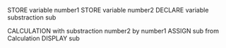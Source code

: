 STORE variable number1
STORE variable number2
DECLARE variable substraction sub

CALCULATION with substraction number2 by number1
ASSIGN sub from Calculation
DISPLAY sub